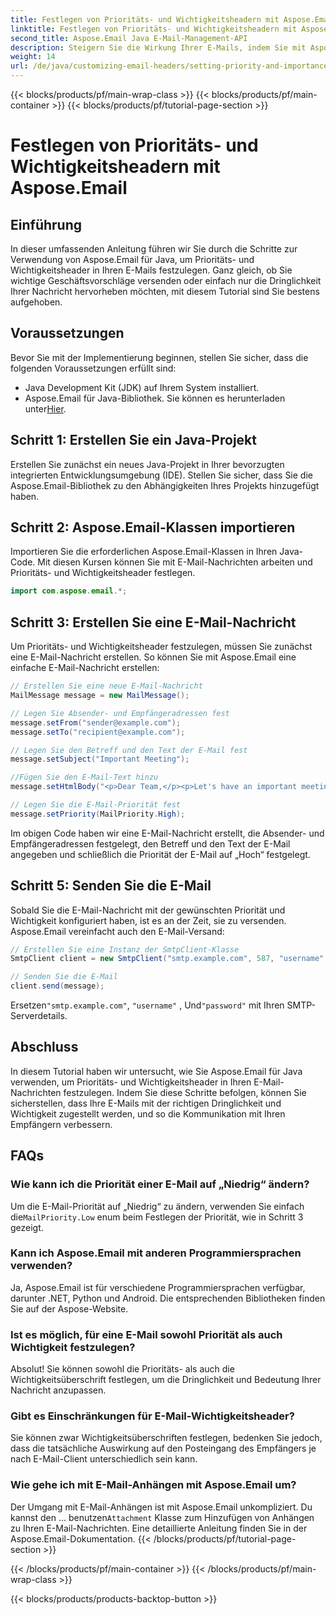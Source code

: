 ```yaml
---
title: Festlegen von Prioritäts- und Wichtigkeitsheadern mit Aspose.Email
linktitle: Festlegen von Prioritäts- und Wichtigkeitsheadern mit Aspose.Email
second_title: Aspose.Email Java E-Mail-Management-API
description: Steigern Sie die Wirkung Ihrer E-Mails, indem Sie mit Aspose.Email für Java Prioritäts- und Wichtigkeitsheader festlegen. Erfahren Sie in dieser Schritt-für-Schritt-Anleitung, wie es geht.
weight: 14
url: /de/java/customizing-email-headers/setting-priority-and-importance-headers/
---
```


{{< blocks/products/pf/main-wrap-class >}}
{{< blocks/products/pf/main-container >}}
{{< blocks/products/pf/tutorial-page-section >}}

# Festlegen von Prioritäts- und Wichtigkeitsheadern mit Aspose.Email


## Einführung

In dieser umfassenden Anleitung führen wir Sie durch die Schritte zur Verwendung von Aspose.Email für Java, um Prioritäts- und Wichtigkeitsheader in Ihren E-Mails festzulegen. Ganz gleich, ob Sie wichtige Geschäftsvorschläge versenden oder einfach nur die Dringlichkeit Ihrer Nachricht hervorheben möchten, mit diesem Tutorial sind Sie bestens aufgehoben.

## Voraussetzungen

Bevor Sie mit der Implementierung beginnen, stellen Sie sicher, dass die folgenden Voraussetzungen erfüllt sind:

- Java Development Kit (JDK) auf Ihrem System installiert.
-  Aspose.Email für Java-Bibliothek. Sie können es herunterladen unter[Hier](https://releases.aspose.com/email/java/).

## Schritt 1: Erstellen Sie ein Java-Projekt

Erstellen Sie zunächst ein neues Java-Projekt in Ihrer bevorzugten integrierten Entwicklungsumgebung (IDE). Stellen Sie sicher, dass Sie die Aspose.Email-Bibliothek zu den Abhängigkeiten Ihres Projekts hinzugefügt haben.

## Schritt 2: Aspose.Email-Klassen importieren

Importieren Sie die erforderlichen Aspose.Email-Klassen in Ihren Java-Code. Mit diesen Kursen können Sie mit E-Mail-Nachrichten arbeiten und Prioritäts- und Wichtigkeitsheader festlegen.

```java
import com.aspose.email.*;
```

## Schritt 3: Erstellen Sie eine E-Mail-Nachricht

Um Prioritäts- und Wichtigkeitsheader festzulegen, müssen Sie zunächst eine E-Mail-Nachricht erstellen. So können Sie mit Aspose.Email eine einfache E-Mail-Nachricht erstellen:

```java
// Erstellen Sie eine neue E-Mail-Nachricht
MailMessage message = new MailMessage();

// Legen Sie Absender- und Empfängeradressen fest
message.setFrom("sender@example.com");
message.setTo("recipient@example.com");

// Legen Sie den Betreff und den Text der E-Mail fest
message.setSubject("Important Meeting");

//Fügen Sie den E-Mail-Text hinzu
message.setHtmlBody("<p>Dear Team,</p><p>Let's have an important meeting tomorrow at 10 AM.</p>");

// Legen Sie die E-Mail-Priorität fest
message.setPriority(MailPriority.High);
```

Im obigen Code haben wir eine E-Mail-Nachricht erstellt, die Absender- und Empfängeradressen festgelegt, den Betreff und den Text der E-Mail angegeben und schließlich die Priorität der E-Mail auf „Hoch“ festgelegt.

## Schritt 5: Senden Sie die E-Mail

Sobald Sie die E-Mail-Nachricht mit der gewünschten Priorität und Wichtigkeit konfiguriert haben, ist es an der Zeit, sie zu versenden. Aspose.Email vereinfacht auch den E-Mail-Versand:

```java
// Erstellen Sie eine Instanz der SmtpClient-Klasse
SmtpClient client = new SmtpClient("smtp.example.com", 587, "username", "password");

// Senden Sie die E-Mail
client.send(message);
```

 Ersetzen`"smtp.example.com"`, `"username"` , Und`"password"` mit Ihren SMTP-Serverdetails.

## Abschluss

In diesem Tutorial haben wir untersucht, wie Sie Aspose.Email für Java verwenden, um Prioritäts- und Wichtigkeitsheader in Ihren E-Mail-Nachrichten festzulegen. Indem Sie diese Schritte befolgen, können Sie sicherstellen, dass Ihre E-Mails mit der richtigen Dringlichkeit und Wichtigkeit zugestellt werden, und so die Kommunikation mit Ihren Empfängern verbessern.

## FAQs

### Wie kann ich die Priorität einer E-Mail auf „Niedrig“ ändern?

 Um die E-Mail-Priorität auf „Niedrig“ zu ändern, verwenden Sie einfach die`MailPriority.Low` enum beim Festlegen der Priorität, wie in Schritt 3 gezeigt.

### Kann ich Aspose.Email mit anderen Programmiersprachen verwenden?

Ja, Aspose.Email ist für verschiedene Programmiersprachen verfügbar, darunter .NET, Python und Android. Die entsprechenden Bibliotheken finden Sie auf der Aspose-Website.

### Ist es möglich, für eine E-Mail sowohl Priorität als auch Wichtigkeit festzulegen?

Absolut! Sie können sowohl die Prioritäts- als auch die Wichtigkeitsüberschrift festlegen, um die Dringlichkeit und Bedeutung Ihrer Nachricht anzupassen.

### Gibt es Einschränkungen für E-Mail-Wichtigkeitsheader?

Sie können zwar Wichtigkeitsüberschriften festlegen, bedenken Sie jedoch, dass die tatsächliche Auswirkung auf den Posteingang des Empfängers je nach E-Mail-Client unterschiedlich sein kann.

### Wie gehe ich mit E-Mail-Anhängen mit Aspose.Email um?

 Der Umgang mit E-Mail-Anhängen ist mit Aspose.Email unkompliziert. Du kannst den ... benutzen`Attachment` Klasse zum Hinzufügen von Anhängen zu Ihren E-Mail-Nachrichten. Eine detaillierte Anleitung finden Sie in der Aspose.Email-Dokumentation.
{{< /blocks/products/pf/tutorial-page-section >}}

{{< /blocks/products/pf/main-container >}}
{{< /blocks/products/pf/main-wrap-class >}}

{{< blocks/products/products-backtop-button >}}
